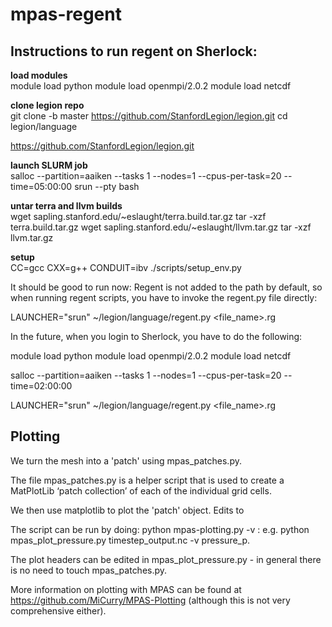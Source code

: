 # mpas-regent


## Instructions to run regent on Sherlock:

**load modules** <br />
module load python
module load openmpi/2.0.2
module load netcdf

**clone legion repo** <br />
git clone -b master https://github.com/StanfordLegion/legion.git
cd legion/language

https://github.com/StanfordLegion/legion.git

**launch SLURM job** <br />
salloc --partition=aaiken --tasks 1 --nodes=1 --cpus-per-task=20 --time=05:00:00
srun --pty bash

**untar terra and llvm builds** <br />
wget sapling.stanford.edu/~eslaught/terra.build.tar.gz
tar -xzf terra.build.tar.gz
wget sapling.stanford.edu/~eslaught/llvm.tar.gz
tar -xzf llvm.tar.gz

**setup** <br />
CC=gcc CXX=g++ CONDUIT=ibv ./scripts/setup_env.py


It should be good to run now: Regent is not added to the path by default, so when running regent scripts, you have to invoke the regent.py file directly:

LAUNCHER="srun" ~/legion/language/regent.py <file_name>.rg


In the future, when you login to Sherlock, you have to do the following:

module load python
module load openmpi/2.0.2
module load netcdf

salloc --partition=aaiken --tasks 1 --nodes=1 --cpus-per-task=20 --time=02:00:00

LAUNCHER="srun" ~/legion/language/regent.py <file_name>.rg




## Plotting
We turn the mesh into a 'patch' using mpas_patches.py. 

The file mpas_patches.py is a helper script that is used to create a MatPlotLib ‘patch collection’ of each of the individual grid cells.

We then use matplotlib to plot the 'patch' object. Edits to 

The script can be run by doing: python mpas-plotting.py <netcdf output file> -v <variable>: e.g. python mpas_plot_pressure.py timestep_output.nc -v pressure_p.
  
The plot headers can be edited in mpas_plot_pressure.py - in general there is no need to touch mpas_patches.py.

More information on plotting with MPAS can be found at https://github.com/MiCurry/MPAS-Plotting (although this is not very comprehensive either).


